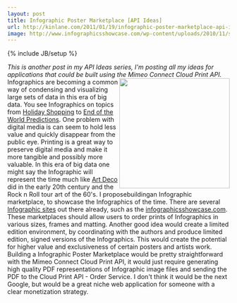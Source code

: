 ```yaml
---
layout: post
title: Infographic Poster Marketplace [API Ideas]
url: http://kinlane.com/2011/01/19/infographic-poster-marketplace-api-ideas/
image: http://www.infographicsshowcase.com/wp-content/uploads/2010/11/struggling-countries-around-the-world-graphic-600x1668.jpg
---
```

{% include JB/setup %}
<em>This is another post in my API Ideas series, I'm posting all my ideas for applications that could be built using the Mimeo Connect Cloud Print API.</em> <a href="http://www.infographicsshowcase.com/facts-about-struggling-countries-around-the-world/" target="_blank"><img src="http://www.infographicsshowcase.com/wp-content/uploads/2010/11/struggling-countries-around-the-world-graphic-600x1668.jpg"  width="250" align="right" /></a> Infographics are becoming a common way of condensing and visualizing large sets of data in this era of big data. You see Infographics on topics from <a href="http://www.infographicsshowcase.com/holiday-shopping-infographic/" target="_blank">Holiday Shopping</a> to <a href="http://www.infographicsshowcase.com/2012-predictions/" target="_blank">End of the World Predictions</a>.
One problem with digital media is can seem to hold less value and quickly disappear from the public eye. Printing is a great way to preserve digital media and make it more tangible and possibly more valuable.
In this era of big data one might say the Infographic will represent the time much like <a href="http://en.wikipedia.org/wiki/Art_Deco" target="_blank">Art Deco</a> did in the early 20th century and the Rock n Roll tour art of the 60's.
I proposebuildingan Infographic marketplace, to showcase the Infographics of the time. There are several <a href="http://www.infographicsshowcase.com/other-infographics-sites/" target="_blank">Infographic sites</a> out there already, such as the <a href="http://www.infographicsshowcase.com" target="_blank">infographicsshowcase.com</a>. These marketplaces should allow users to order prints of Infographics in various sizes, frames and matting.
Another good idea would create a limited edition environment, by coordinating with the authors and produce limited edition, signed versions of the Infographics. This would create the potential for higher value and exclusiveness of certain posters and artists work.
Building a Infographic Poster Marketplace would be pretty straightforward with the Mimeo Connect Cloud Print API, it would just require generating high quality PDF representations of Infographic image files and sending the PDF to the Cloud Print API - Order Service.
I don't think it would be the next Google, but would be a great niche web application for someone with a clear monetization strategy.